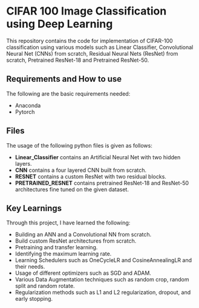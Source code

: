 # CIFAR 100 Image Classification using Deep Learning
This repository contains the code for implementation of CIFAR-100 classification using various models such as Linear Classifier, Convolutional Neural Net (CNNs) from scratch, Residual Neural Nets (ResNet) from scratch, Pretrained ResNet-18 and Pretrained ResNet-50. 

## Requirements and How to use
The following are the basic requirements needed:
* Anaconda
* Pytorch <br>


  
## Files
The usage of the following python files is given as follows:
* **Linear_Classifier** contains an Artificial Neural Net with two hidden layers. 
* **CNN** contains a four layered CNN built from scratch.
* **RESNET** contains a custom ResNet with two residual blocks.
* **PRETRAINED_RESNET** contains pretrained ResNet-18 and ResNet-50 architectures fine tuned on the given dataset.

## Key Learnings
Through this project, I have learned the following:
* Building an ANN and a Convolutional NN from scratch.
* Build custom ResNet architectures from scratch.
* Pretraining and transfer learning.
* Identifying the maximum learning rate.
* Learning Schedulers such as OneCycleLR and CosineAnnealingLR and their needs.
* Usage of different optimizers such as SGD and ADAM.
* Various Data Augmentation techniques such as random crop, random split and random rotate.
* Regularization methods such as L1 and L2 regularization, dropout, and early stopping.
